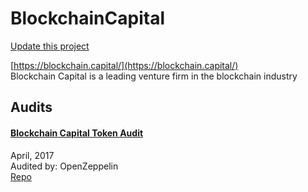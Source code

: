 
# BlockchainCapital

[Update this project](https://github.com/ConsenSys/blockchainSecurityDB/edit/master/projects/blockchaincapital.json)
  
[https://blockchain.capital/](https://blockchain.capital/)<br>
Blockchain Capital is a leading venture firm in the blockchain industry


## Audits



#### [Blockchain Capital Token Audit](https://blog.openzeppelin.com/blockchain-capital-token-audit-68e882d14f0/)

April, 2017<br>
Audited by: OpenZeppelin<br>
[Repo](https://github.com/BCAPtoken/BCAPToken/tree/5cb5e76338cc47343ba9268663a915337c8b268e/sol)
      

  



